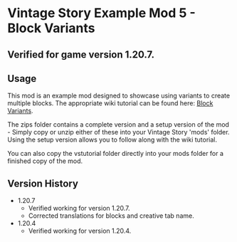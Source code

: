 # Vintage Story Example Mod 5 - Block Variants
## Verified for game version 1.20.7.

## Usage
This mod is an example mod designed to showcase using variants to create multiple blocks. The appropriate wiki tutorial can be found here: [Block Variants](https://wiki.vintagestory.at/Modding:Content_Tutorial_Block_Variants).

The zips folder contains a complete version and a setup version of the mod - Simply copy or unzip either of these into your Vintage Story 'mods' folder.
Using the setup version allows you to follow along with the wiki tutorial.

You can also copy the vstutorial folder directly into your mods folder for a finished copy of the mod.

## Version History
 - 1.20.7
   - Verified working for version 1.20.7.
   - Corrected translations for blocks and creative tab name.
 - 1.20.4
   - Verified working for version 1.20.4.